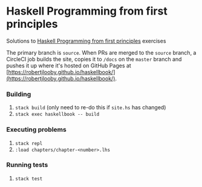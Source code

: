# Haskell Programming from first principles

Solutions to [Haskell Programming from first principles](http://haskellbook.com/) exercises

The primary branch is `source`. When PRs are merged to the `source` branch,
a CircleCI job builds the site, copies it to `/docs` on the `master` branch and
pushes it up where it's hosted on GitHub Pages at
[https://robertjlooby.github.io/haskellbook/](https://robertjlooby.github.io/haskellbook/).

### Building

1. `stack build` (only need to re-do this if `site.hs` has changed)
1. `stack exec haskellbook -- build`

### Executing problems

1. `stack repl`
1. `:load chapters/chapter-<number>.lhs`

### Running tests

1. `stack test`
